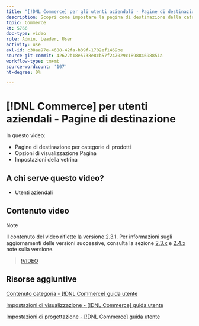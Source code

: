 ```yaml
---
title: "[!DNL Commerce] per gli utenti aziendali - Pagine di destinazione"
description: Scopri come impostare la pagina di destinazione della categoria e controllarne l’aspetto.
topic: Commerce
kt: 5766
doc-type: video
role: Admin, Leader, User
activity: use
exl-id: c38aa97e-4688-42fa-b39f-1702ef1469be
source-git-commit: 42622b18e5738e8cb57f247029c189884698851a
workflow-type: tm+mt
source-wordcount: '107'
ht-degree: 0%

---
```


# [!DNL Commerce] per utenti aziendali - Pagine di destinazione

In questo video:

- Pagine di destinazione per categorie di prodotti
- Opzioni di visualizzazione Pagina
- Impostazioni della vetrina

## A chi serve questo video?

- Utenti aziendali

## Contenuto video

>[!NOTE]
>
>Il contenuto del video riflette la versione 2.3.1. Per informazioni sugli aggiornamenti delle versioni successive, consulta la sezione [ 2.3.x](https://devdocs.magento.com/guides/v2.3/release-notes/bk-release-notes.html) e [2.4.x](https://devdocs.magento.com/guides/v2.4/release-notes/bk-release-notes.html) note sulla versione.

>[!VIDEO](https://video.tv.adobe.com/v/36388/?quality=12&learn=on)

## Risorse aggiuntive

[Contenuto categoria - [!DNL Commerce] guida utente](https://docs.magento.com/user-guide/catalog/categories-content-settings.html)

[Impostazioni di visualizzazione - [!DNL Commerce] guida utente](https://docs.magento.com/user-guide/catalog/categories-display-settings.html)

[Impostazioni di progettazione - [!DNL Commerce] guida utente](https://docs.magento.com/user-guide/catalog/categories-custom-design.html)
